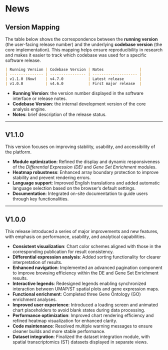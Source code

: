 # News

## Version Mapping

The table below shows the correspondence between the **running version** (the user-facing release number) and the underlying **codebase version** (the core implementation).
This mapping helps ensure reproducibility in research and makes it easier to track which codebase was used for a specific software release.

```markdown
| Running Version | Codebase Version | Notes                |
| --------------- | ---------------- | -------------------- |
| v1.1.0 (Now)    | v4.7.0           | Latest release       |
| v1.0.0          | v4.6.0           | First major release  |
```

* **Running Version**: the version number displayed in the software interface or release notes.
* **Codebase Version**: the internal development version of the core analysis engine.
* **Notes**: brief description of the release status.

---
## V1.1.0

This version focuses on improving stability, usability, and accessibility of the platform.

* **Module optimization**: Refined the display and dynamic responsiveness of the *Differential Expression (DE)* and *Gene Set Enrichment* modules.
* **Heatmap robustness**: Enhanced array boundary protection to improve stability and prevent rendering errors.
* **Language support**: Improved English translations and added automatic language selection based on the browser’s default settings.
* **Documentation**: Integrated on-site documentation to guide users through key functionalities.

---

## V1.0.0

This release introduced a series of major improvements and new features, with emphasis on performance, usability, and analytical capabilities.

* **Consistent visualization**: Chart color schemes aligned with those in the corresponding publication for result consistency.
* **Differential expression analysis**: Added sorting functionality for clearer interpretation of results.
* **Enhanced navigation**: Implemented an advanced pagination component to improve browsing efficiency within the DE and Gene Set Enrichment results.
* **Interactive legends**: Redesigned legends enabling synchronized interaction between UMAP/ST spatial plots and gene expression maps.
* **Functional enrichment**: Completed three Gene Ontology (GO) enrichment analyses.
* **Improved user experience**: Introduced a loading screen and animated chart placeholders to avoid blank states during data processing.
* **Performance optimization**: Improved chart rendering efficiency and refined heatmap visualization for enhanced clarity.
* **Code maintenance**: Resolved multiple warning messages to ensure cleaner builds and more stable performance.
* **Dataset integration**: Finalized the dataset integration module, with spatial transcriptomics (ST) datasets displayed in separate views.




